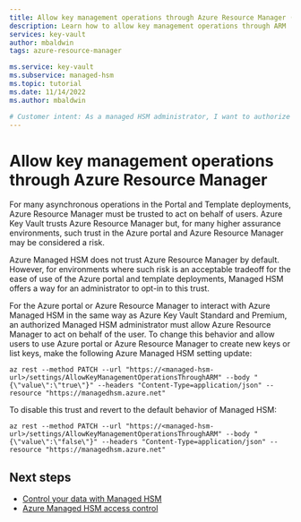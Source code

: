 ```yaml
---
title: Allow key management operations through Azure Resource Manager (ARM)
description: Learn how to allow key management operations through ARM
services: key-vault
author: mbaldwin
tags: azure-resource-manager

ms.service: key-vault
ms.subservice: managed-hsm
ms.topic: tutorial
ms.date: 11/14/2022
ms.author: mbaldwin

# Customer intent: As a managed HSM administrator, I want to authorize Azure Resource Manager to perform key management operations via Azure Managed HSM
---
```


# Allow key management operations through Azure Resource Manager

For many asynchronous operations in the Portal and Template deployments, Azure Resource Manager must be trusted to act on behalf of users. Azure Key Vault trusts Azure Resource Manager but, for many higher assurance environments, such trust in the Azure portal and Azure Resource Manager may be considered a risk.

Azure Managed HSM does not trust Azure Resource Manager by default. However, for environments where such risk is an acceptable tradeoff for the ease of use of the Azure portal and template deployments, Managed HSM offers a way for an administrator to opt-in to this trust.

For the Azure portal or Azure Resource Manager to interact with Azure Managed HSM in the same way as Azure Key Vault Standard and Premium, an authorized Managed HSM administrator must allow Azure Resource Manager to act on behalf of the user. To change this behavior and allow users to use Azure portal or Azure Resource Manager to create new keys or list keys, make the following Azure Managed HSM setting update:

```azurecli-interactive
az rest --method PATCH --url "https://<managed-hsm-url>/settings/AllowKeyManagementOperationsThroughARM" --body "{\"value\":\"true\"}" --headers "Content-Type=application/json" --resource "https://managedhsm.azure.net" 
```

To disable this trust and revert to the default behavior of Managed HSM:

```azurecli-interactive
az rest --method PATCH --url "https://<managed-hsm-url>/settings/AllowKeyManagementOperationsThroughARM" --body "{\"value\":\"false\"}" --headers "Content-Type=application/json" --resource "https://managedhsm.azure.net" 
```

## Next steps

- [Control your data with Managed HSM](mhsm-control-data.md)
- [Azure Managed HSM access control](access-control.md)
